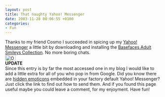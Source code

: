 ```yaml
---
layout: post
title: That naughty Yahoo! Messenger
date: 2003-11-28 00:06:55 +0100
categories:
- Fun
---
```

<p>Thanks to my friend Cosmo I succeeded in spicing up my <a href="http://messenger.yahoo.com">Yahoo! Messenger</a> a little bit by downloading and installing the <a href="http://www.geocities.com/basefaces/">Basefaces Adult Smileys Collection</a>. No more boring chats.<br />
<img alt="One naughty smiley ;-)" src="http://www.rusiczki.net/blog/blogpics/naughty_smiley.gif" width="34" height="18" border="0" /><br />
<b>UPDATE</b><br />
Since this entry is by far the most accessed one in my blog I would like to add a little extra for all of you who pop in from Google. Did you know there are <a href="http://help.yahoo.com/help/us/mesg/use/use-44.html" title="Even more fun!">hidden emoticons</a> embedded in your factory default Yahoo! Messenger? Just click the link to find out how to send them. And if you found this page useful maybe you could leave a comment, for my enjoyment. Have fun!</p>
